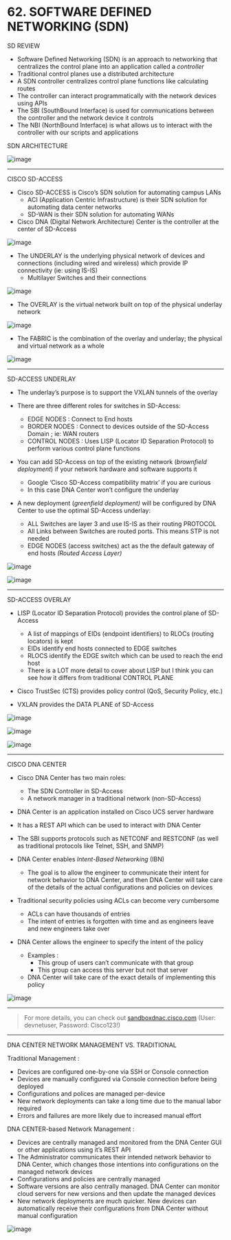 # 62. SOFTWARE DEFINED NETWORKING (SDN)

SD REVIEW

- Software Defined Networking (SDN) is an approach to networking that centralizes the control plane into an application called a *controller*
- Traditional control planes use a distributed architecture
- A SDN controller centralizes control plane functions like calculating routes
- The controller can interact programmatically with the network devices using APIs
- The SBI (SouthBound Interface) is used for communications between the controller and the network device it controls
- The NBI (NorthBound Interface) is what allows us to interact with the controller with our scripts and applications

SDN ARCHITECTURE

![image](https://github.com/psaumur/CCNA/assets/106411237/9d7e1a89-3537-48cc-a410-cef352b6a2cb)

---

CISCO SD-ACCESS

- Cisco SD-ACCESS is Cisco’s SDN solution for automating campus LANs
    - ACI (Application Centric Infrastructure) is their SDN solution for automating data center networks
    - SD-WAN is their SDN solution for automating WANs
- Cisco DNA (Digital Network Architecture) Center is the controller at the center of SD-Access

![image](https://github.com/psaumur/CCNA/assets/106411237/4c1662ee-490c-4eee-8970-550ca60feabb)

- The UNDERLAY is the underlying physical network of devices and connections (including wired and wireless) which provide IP connectivity (ie: using IS-IS)
    - Multilayer Switches and their connections

![image](https://github.com/psaumur/CCNA/assets/106411237/41bb11dd-31c9-493e-9fec-af847f0732dc)

- The OVERLAY is the virtual network built on top of the physical underlay network

![image](https://github.com/psaumur/CCNA/assets/106411237/99f48b9e-ed68-4c11-b456-d0f6ccf13fed)

- The FABRIC is the combination of the overlay and underlay; the physical and virtual network as a whole

![image](https://github.com/psaumur/CCNA/assets/106411237/35cf981c-337d-4117-9124-9f210e85bff3)

---

SD-ACCESS UNDERLAY

- The underlay’s purpose is to support the VXLAN tunnels of the overlay
- There are three different roles for switches in SD-Access:
    - EDGE NODES : Connect to End hosts
    - BORDER NODES : Connect to devices outside of the SD-Access Domain ; ie: WAN routers
    - CONTROL NODES : Uses LISP (Locator ID Separation Protocol) to perform various control plane functions
    
- You can add SD-Access on top of the existing network (*brownfield deployment*) if your network hardware and software supports it
    - Google ‘Cisco SD-Access compatibility matrix’ if you are curious
    - In this case DNA Center won’t configure the underlay

- A new deployment (*greenfield deployment)* will be configured by DNA Center to use the optimal SD-Access underlay:
    - ALL Switches are layer 3 and use IS-IS as their routing PROTOCOL
    - All Links between Switches are routed ports. This means STP is not needed
    - EDGE NODES (access switches) act as the the default gateway of end hosts *(Routed Access Layer)*

![image](https://github.com/psaumur/CCNA/assets/106411237/0315f1e5-d9c6-47ce-acf2-1de6f14ac89c)

![image](https://github.com/psaumur/CCNA/assets/106411237/84d48992-30f9-45cf-856a-089ce00d0641)

---

SD-ACCESS OVERLAY

- LISP (Locator ID Separation Protocol) provides the control plane of SD-Access
    - A list of mappings of EIDs (endpoint identifiers) to RLOCs (routing locators) is kept
    - EIDs identify end hosts connected to EDGE switches
    - RLOCS identify the EDGE switch which can be used to reach the end host
    - There is a LOT more detail to cover about LISP but I think you can see how it differs from traditional CONTROL PLANE
    
- Cisco TrustSec (CTS) provides policy control (QoS, Security Policy, etc.)

- VXLAN provides the DATA PLANE of SD-Access

![image](https://github.com/psaumur/CCNA/assets/106411237/8fd0bb65-31df-4db5-a79c-044c68c37b01)

![image](https://github.com/psaumur/CCNA/assets/106411237/b4c017b1-cc59-4305-9924-f25a5445a36b)

![image](https://github.com/psaumur/CCNA/assets/106411237/5adcaf16-4caf-4de2-9b8f-3e777c841bc6)

---

CISCO DNA CENTER

- Cisco DNA Center has two main roles:
    - The SDN Controller in SD-Access
    - A network manager in a traditional network (non-SD-Access)
- DNA Center is an application installed on Cisco UCS server hardware
- It has a REST API which can be used to interact with DNA Center
- The SBI supports protocols such as NETCONF and RESTCONF (as well as traditional protocols like Telnet, SSH, and SNMP)
- DNA Center enables *Intent-Based Networking* (IBN)
    - The goal is to allow the engineer to communicate their intent for network behavior to DNA Center, and then DNA Center will take care of the details of the actual configurations and policies on devices

- Traditional security policies using ACLs can become very cumbersome
    - ACLs can have thousands of entries
    - The intent of entries is forgotten with time and as engineers leave and new engineers take over

- DNA Center allows the engineer to specify the intent of the policy
    - Examples :
        - This group of users can’t communicate with that group
        - This group can access this server but not that server
    - DNA Center will take care of the exact details of implementing this policy

![image](https://github.com/psaumur/CCNA/assets/106411237/30773f46-3564-4d66-a175-20962d1569dd)

---

>For more details, you can check out [sandboxdnac.cisco.com](http://sandboxdnac.cisco.com) (User: devnetuser, Password: Cisco123!)

---

DNA CENTER NETWORK MANAGEMENT VS. TRADITIONAL

Traditional Management :

- Devices are configured one-by-one via SSH or Console connection
- Devices are manually configured via Console connection before being deployed
- Configurations and polices are managed per-device
- New network deployments can take a long time due to the manual labor required
- Errors and failures are more likely due to increased manual effort

DNA CENTER-based Network Management :

- Devices are centrally managed and monitored from the DNA Center GUI or other applications using it’s REST API
- The Administrator communicates their intended network behavior to DNA Center, which changes those intentions into configurations on the managed network devices
- Configurations and policies are centrally managed
- Software versions are also centrally managed. DNA Center can monitor cloud servers for new versions and then update the managed devices
- New network deployments are much quicker. New devices can automatically receive their configurations from DNA Center without manual configuration

![image](https://github.com/psaumur/CCNA/assets/106411237/cb9e0184-6b45-4dcc-85ae-cef3245c1629)
